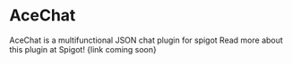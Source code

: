 # AceChat
AceChat is a multifunctional JSON chat plugin for spigot
Read more about this plugin at Spigot! {link coming soon}
